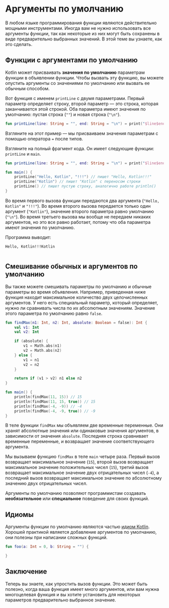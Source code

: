 # Аргументы по умолчанию

В любом языке программирования функции являются действительно мощными инструментами.
Иногда вам не нужно использовать все аргументы функции,
так как некоторые из них могут быть сохранены в виде предварительно выбранных значений.
В этой теме вы узнаете, как это сделать.

## Функции с аргументами по умолчанию

Kotlin может присваивать **значения по умолчанию** параметрам функции в объявлении функции.
Чтобы вызвать эту функцию, вы можете опустить аргументы со значениями по умолчанию или вызвать ее обычным способом.

Вот функция с именем `printLine` с двумя параметрами.
Первый параметр определяет строку, второй параметр — это строка, которая заканчивается этой строкой.
Оба параметра имеют значения по умолчанию: пустая строка (`""`) и новая строка (`"\n"`).

```kotlin
fun printLine(line: String = "", end: String = "\n") = print("$line$end")
```

Взгляните на этот пример — мы присваиваем значения параметрам с помощью оператора `=` после типов.

Взгляните на полный фрагмент кода. Он имеет следующие функции: `printLine` и `main`.

```kotlin
fun printLine(line: String = "", end: String = "\n") = print("$line$end")

fun main() {
    printLine("Hello, Kotlin", "!!!") // пишет "Hello, Kotlin!!!"
    printLine("Kotlin") // пишет "Kotlin" с переносом строки
    printLine() // пишет пустую строку, аналогично работе println()
}
```

Во время первого вызова функции передаются два аргумента (`"Hello, Kotlin"` и `"!!!"`).
Во время второго вызова передается только один аргумент (`"Kotlin"`),
значение второго параметра равно умолчанию (`"\n"`).
Во время третьего вызова мы вообще не передаем никаких аргументов, но это все равно работает,
потому что оба параметра имеют значения по умолчанию.

Программа выводит:

```
Hello, Kotlin!!!Kotlin


```

## Смешивание обычных и аргументов по умолчанию

Вы также можете смешивать параметры по умолчанию и обычные параметры во время объявления.
Например, приведенная ниже функция находит максимальное количество двух целочисленных аргументов.
У него есть специальный параметр, который определяет, нужно ли сравнивать числа по их абсолютным значениям.
Значение этого параметра по умолчанию равно `false`.

```kotlin
fun findMax(n1: Int, n2: Int, absolute: Boolean = false): Int {
    val v1: Int
    val v2: Int

    if (absolute) {
        v1 = Math.abs(n1)
        v2 = Math.abs(n2)
    } else {
        v1 = n1
        v2 = n2
    }

    return if (v1 > v2) n1 else n2
}

fun main() {
    println(findMax(11, 15)) // 15
    println(findMax(11, 15, true)) // 15
    println(findMax(-4, -9)) // -4
    println(findMax(-4, -9, true)) // -9
}
```

В теле функции `findMax` мы объявляем две временные переменные.
Они хранят абсолютные значения или одинаковые значения аргументов, в зависимости от значения `absolute`.
Последняя строка сравнивает временные переменные, и возвращает значение соответствующего аргумента.

Мы вызываем функцию `findMax` в теле `main` четыре раза.
Первый вызов возвращает максимальное значение (`15`),
второй вызов возвращает максимальное значение положительных чисел (`15`),
третий вызов возвращает максимальное значение двух отрицательных чисел (`-4`),
а последний вызов возвращает максимальное значение по абсолютному значению двух отрицательных чисел.

Аргументы по умолчанию позволяют программистам создавать **необязательное** или **специальное** поведение для своих
функций.

## Идиомы

Аргументы функции по умолчанию являются
частью [идиом Kotlin](https://kotlinlang.org/docs/idioms.html#default-values-for-function-parameters).
Хорошей практикой является добавление аргументов по умолчанию, они полезны при написании сложных функций.

```kotlin
fun foo(a: Int = 0, b: String = "") {

}
```

## Заключение

Теперь вы знаете, как упростить вызов функции. Это может быть полезно, когда ваша функция имеет много аргументов,
или вам нужна многоцелевая функция и вы хотите установить для некоторых параметров предварительно выбранное значение.